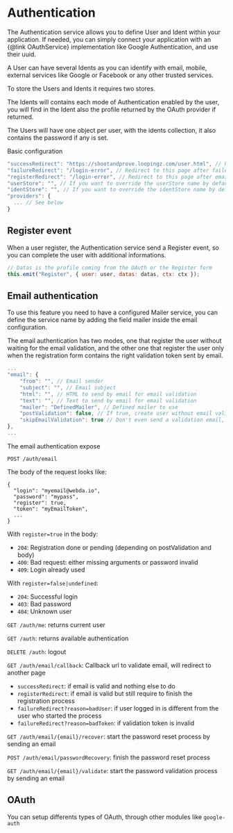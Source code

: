 # Authentication

The Authentication service allows you to define User and Ident within your application.
If needed, you can simply connect your application with an {@link OAuthService} implementation like Google Authentication, and use their uuid.

A User can have several Idents as you can identify with email, mobile, external services like Google or Facebook or any other trusted services.

To store the Users and Idents it requires two stores.

The Idents will contains each mode of Authentication enabled by the user, you will find in the Ident also the profile returned by the OAuth provider if returned.

The Users will have one object per user, with the idents collection, it also contains the password if any is set.

Basic configuration

```javascript
"successRedirect": "https://shootandprove.loopingz.com/user.html", // Redirect to this page after login
"failureRedirect": "/login-error", // Redirect to this page after failed login
"registerRedirect": "/login-error", // Redirect to this page after email is validated
"userStore": "", // If you want to override the userStore name by default Users
"identStore": "", // If you want to override the identStore name by default Idents
"providers": {
  ... // See below
}
```

## Register event

When a user register, the Authentication service send a Register event, so you can complete the user with additional informations.

```javascript
// Datas is the profile coming from the OAuth or the Register form
this.emit("Register", { user: user, datas: datas, ctx: ctx });
```

## Email authentication

To use this feature you need to have a configured Mailer service, you can define the service name by adding the field mailer inside the email configuration.

The email authentication has two modes, one that register the user without waiting for the email validation, and the other one that register the user only when the registration form contains the right validation token sent by email.

```javascript
...
"email": {
    "from": "", // Email sender
    "subject": "", // Email subject
    "html": "", // HTML to send by email for email validation
    "text": "", // Text to send by email for email validation
    "mailer": "DefinedMailer", // Defined mailer to use
    "postValidation": false, // If true, create user without email validation
    "skipEmailValidation": true // Don't even send a validation email, must be set along with postValidation=true
},
...
```

The email authentication expose

`POST /auth/email`

The body of the request looks like:

```
{
  "login": "myemail@webda.io",
  "password": "mypass",
  "register": true,
  "token": "myEmailToken",
  ...
}
```

With `register=true` in the body:

- `204`: Registration done or pending (depending on postValidation and body)
- `400`: Bad request: either missing arguments or password invalid
- `409`: Login already used

With `register=false|undefined`:

- `204`: Successful login
- `403`: Bad password
- `404`: Unknown user

`GET /auth/me`: returns current user

`GET /auth`: returns available authentication

`DELETE /auth`: logout

`GET /auth/email/callback`: Callback url to validate email, will redirect to another page

- `successRedirect`: if email is valid and nothing else to do
- `registerRedirect`: if email is valid but still require to finish the registration process
- `failureRedirect?reason=badUser`: if user logged in is different from the user who started the process
- `failureRedirect?reason=badToken`: if validation token is invalid

`GET /auth/email/{email}/recover`: start the password reset process by sending an email

`POST /auth/email/passwordRecovery`: finish the password reset process

`GET /auth/email/{email}/validate`: start the password validation process by sending an email

## OAuth

You can setup differents types of OAuth, through other modules like `google-auth`
